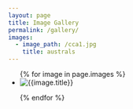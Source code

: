 ```yaml
---
layout: page
title: Image Gallery
permalink: /gallery/
images:
  - image_path: /cca1.jpg
    title: australs
---
```

<ul class= "photo-galary">
  {% for image in page.images %}
    <li>
        <img src="{{imgage.image_path}}" alt="{{image.title}}">
    </li>

  {% endfor %}
</ul>
